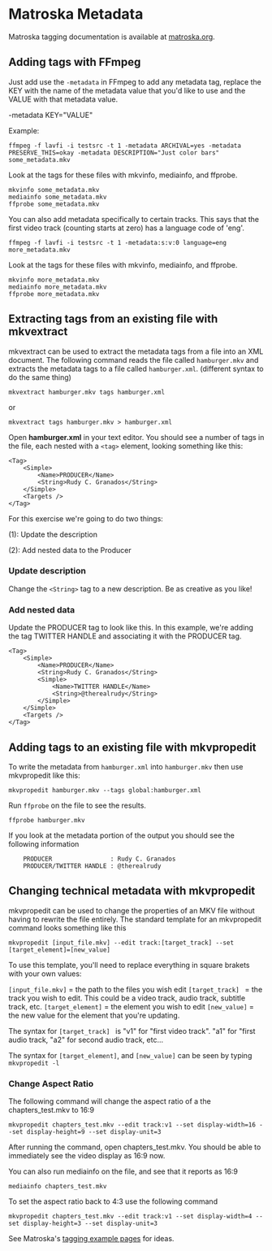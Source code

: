 # Matroska Metadata

Matroska tagging documentation is available at [matroska.org](https://www.matroska.org/technical/tagging.html).

## Adding tags with FFmpeg

Just add use the `-metadata` in FFmpeg to add any metadata tag, replace the KEY with the name of the metadata value that you'd like to use and the VALUE with that metadata value.

-metadata KEY="VALUE"

Example:

```
ffmpeg -f lavfi -i testsrc -t 1 -metadata ARCHIVAL=yes -metadata PRESERVE_THIS=okay -metadata DESCRIPTION="Just color bars" some_metadata.mkv
```

Look at the tags for these files with mkvinfo, mediainfo, and ffprobe.

```
mkvinfo some_metadata.mkv
mediainfo some_metadata.mkv
ffprobe some_metadata.mkv
```

You can also add metadata specifically to certain tracks. This says that the first video track (counting starts at zero) has a language code of 'eng'.

```
ffmpeg -f lavfi -i testsrc -t 1 -metadata:s:v:0 language=eng more_metadata.mkv
```

Look at the tags for these files with mkvinfo, mediainfo, and ffprobe.

```
mkvinfo more_metadata.mkv
mediainfo more_metadata.mkv
ffprobe more_metadata.mkv
```

## Extracting tags from an existing file with mkvextract

mkvextract can be used to extract the metadata tags from a file into an XML document. The following command reads the file called `hamburger.mkv` and extracts the metadata tags to a file called `hamburger.xml`. (different syntax to do the same thing)

```
mkvextract hamburger.mkv tags hamburger.xml
```

or

```
mkvextract tags hamburger.mkv > hamburger.xml
```

Open **hamburger.xml** in your text editor. You should see a number of tags in the file, each nested with a `<tag>` element, looking something like this:

```
<Tag>
    <Simple>
        <Name>PRODUCER</Name>
        <String>Rudy C. Granados</String>
    </Simple>
    <Targets />
</Tag>
```  

For this exercise we're going to do two things: 

(1): Update the description

(2): Add nested data to the Producer

### Update description

Change the `<String>` tag to a new description. Be as creative as you like!

### Add nested data

Update the PRODUCER tag to look like this. In this example, we're adding the tag TWITTER HANDLE and associating it with the PRODUCER tag. 
```
<Tag>
    <Simple>
        <Name>PRODUCER</Name>
        <String>Rudy C. Granados</String>
        <Simple>
            <Name>TWITTER HANDLE</Name>
            <String>@therealrudy</String>
        </Simple>
    </Simple>
    <Targets />
</Tag>

```  
## Adding tags to an existing file with mkvpropedit

To write the metadata from `hamburger.xml` into `hamburger.mkv` then use mkvpropedit like this:

```
mkvpropedit hamburger.mkv --tags global:hamburger.xml
```

Run `ffprobe` on the file to see the results. 

```
ffprobe hamburger.mkv
```

If you look at the metadata portion of the output you should see the following information

```
    PRODUCER                : Rudy C. Granados
    PRODUCER/TWITTER HANDLE : @therealrudy
```

## Changing technical metadata with mkvpropedit

mkvpropedit can be used to change the properties of an MKV file without having to rewrite the file entirely. The standard template for an mkvpropedit command looks something like this

```
mkvpropedit [input_file.mkv] --edit track:[target_track] --set [target_element]=[new_value]
```

To use this template, you'll need to replace everything in square brakets with your own values:

`[input_file.mkv]` = the path to the files you wish edit
`[target_track] ` = the track you wish to edit. This could be a video track, audio track, subtitle track, etc. 
`[target_element]` = the element you wish to edit
`[new_value]` = the new value for the element that you're updating. 

The syntax for `[target_track] ` is "v1" for "first video track". "a1" for "first audio track, "a2" for second audio track, etc...

The syntax for `[target_element]`, and `[new_value]` can be seen by typing `mkvpropedit -l`

### Change Aspect Ratio

The following command will change the aspect ratio of a the chapters_test.mkv to 16:9

```
mkvpropedit chapters_test.mkv --edit track:v1 --set display-width=16 --set display-height=9 --set display-unit=3
```

After running the command, open chapters_test.mkv. You should be able to immediately see the video display as 16:9 now. 

You can also run mediainfo on the file, and see that it reports as 16:9

```
mediainfo chapters_test.mkv
```

To set the aspect ratio back to 4:3 use the following command

```
mkvpropedit chapters_test.mkv --edit track:v1 --set display-width=4 --set display-height=3 --set display-unit=3

```

See Matroska's [tagging example pages](https://www.matroska.org/technical/tagging-video-example.html) for ideas.

